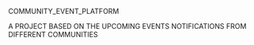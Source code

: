 COMMUNITY_EVENT_PLATFORM

A PROJECT BASED ON THE UPCOMING EVENTS NOTIFICATIONS FROM DIFFERENT COMMUNITIES
